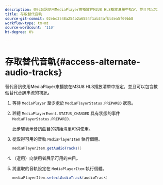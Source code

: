 ```yaml
---
description: 替代音訊使用MediaPlayer來播放在M3U8 HLS播放清單中指定，並且可以包含數個替代音訊串流的視訊。
title: 存取替代音軌
source-git-commit: 02ebc3548a254b2a6554f1ab34afbb3ea5f09bb8
workflow-type: tm+mt
source-wordcount: '110'
ht-degree: 0%

---
```


# 存取替代音軌{#access-alternate-audio-tracks}

替代音訊使用MediaPlayer來播放在M3U8 HLS播放清單中指定，並且可以包含數個替代音訊串流的視訊。

1. 等待 `MediaPlayer` 至少處於 `MediaPlayerStatus.PREPARED` 狀態。
1. 聆聽 `MediaPlayerEvent.STATUS_CHANGED` 具有狀態的事件 `MediaPlayerStatus.PREPARED`.

   此步驟表示音訊曲目的初始清單可供使用。

1. 從取得可用的音軌 `MediaPlayerItem` 執行個體。

   ```java
   mediaPlayerItem.getAudioTracks()
   ```

1. （選用）向使用者展示可用的曲目。
1. 將選取的音軌設定在 `MediaPlayerItem` 執行個體。

   ```java
   mediaPlayerItem.selectAudioTrack(audioTrack)
   ```
